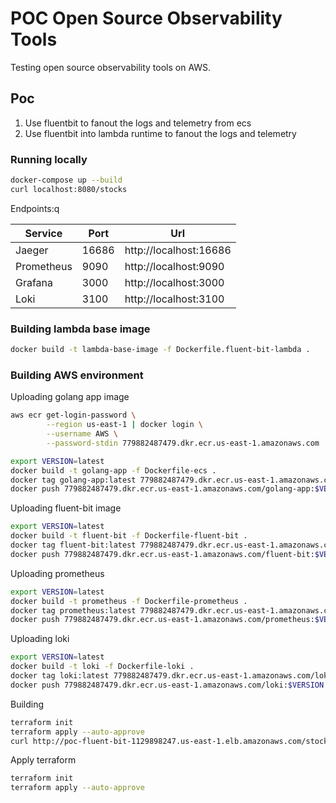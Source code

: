 # POC Open Source Observability Tools

Testing open source observability tools on AWS.


## Poc

1. Use fluentbit to fanout the logs and telemetry from ecs
2. Use fluentbit into lambda runtime to fanout the logs and telemetry

### Running locally

```sh
docker-compose up --build
curl localhost:8080/stocks
```

Endpoints:q

| Service    | Port  | Url                    |
|------------|-------|------------------------|
| Jaeger     | 16686 | http://localhost:16686 |
| Prometheus | 9090  | http://localhost:9090  |
| Grafana    | 3000  | http://localhost:3000  |
| Loki       | 3100  | http://localhost:3100  |

### Building lambda base image


```sh
docker build -t lambda-base-image -f Dockerfile.fluent-bit-lambda .
```

### Building AWS environment

Uploading golang app image

```sh
aws ecr get-login-password \
        --region us-east-1 | docker login \
        --username AWS \
        --password-stdin 779882487479.dkr.ecr.us-east-1.amazonaws.com

export VERSION=latest
docker build -t golang-app -f Dockerfile-ecs .
docker tag golang-app:latest 779882487479.dkr.ecr.us-east-1.amazonaws.com/golang-app:$VERSION
docker push 779882487479.dkr.ecr.us-east-1.amazonaws.com/golang-app:$VERSION
```

Uploading fluent-bit image

```sh
export VERSION=latest
docker build -t fluent-bit -f Dockerfile-fluent-bit .
docker tag fluent-bit:latest 779882487479.dkr.ecr.us-east-1.amazonaws.com/fluent-bit:$VERSION
docker push 779882487479.dkr.ecr.us-east-1.amazonaws.com/fluent-bit:$VERSION
```

Uploading prometheus

```sh
export VERSION=latest
docker build -t prometheus -f Dockerfile-prometheus .
docker tag prometheus:latest 779882487479.dkr.ecr.us-east-1.amazonaws.com/prometheus:$VERSION
docker push 779882487479.dkr.ecr.us-east-1.amazonaws.com/prometheus:$VERSION
```

Uploading loki

```sh
export VERSION=latest
docker build -t loki -f Dockerfile-loki .
docker tag loki:latest 779882487479.dkr.ecr.us-east-1.amazonaws.com/loki:$VERSION
docker push 779882487479.dkr.ecr.us-east-1.amazonaws.com/loki:$VERSION
```

Building

```sh
terraform init
terraform apply --auto-approve
curl http://poc-fluent-bit-1129898247.us-east-1.elb.amazonaws.com/stocks
```


Apply terraform
```sh
terraform init
terraform apply --auto-approve
```
